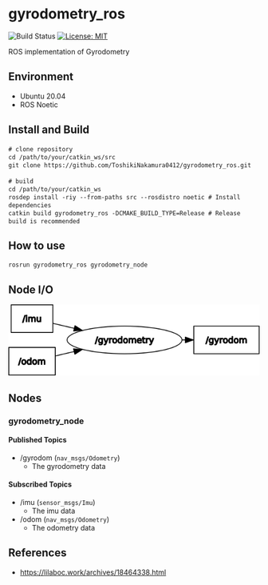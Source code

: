 # gyrodometry_ros

![Build Status](https://github.com/ToshikiNakamura0412/gyrodometry_ros/workflows/build/badge.svg)
[![License: MIT](https://img.shields.io/badge/License-MIT-yellow.svg)](https://opensource.org/licenses/MIT)

ROS implementation of Gyrodometry

## Environment
- Ubuntu 20.04
- ROS Noetic

## Install and Build
```
# clone repository
cd /path/to/your/catkin_ws/src
git clone https://github.com/ToshikiNakamura0412/gyrodometry_ros.git

# build
cd /path/to/your/catkin_ws
rosdep install -riy --from-paths src --rosdistro noetic # Install dependencies
catkin build gyrodometry_ros -DCMAKE_BUILD_TYPE=Release # Release build is recommended
```

## How to use
```
rosrun gyrodometry_ros gyrodometry_node
```

## Node I/O
![Node I/O](images/node_io.png)

## Nodes
### gyrodometry_node
#### Published Topics
- /gyrodom (`nav_msgs/Odometry`)
  - The gyrodometry data

#### Subscribed Topics
- /imu (`sensor_msgs/Imu`)
  - The imu data
- /odom (`nav_msgs/Odometry`)
  - The odometry data

## References
- https://lilaboc.work/archives/18464338.html
